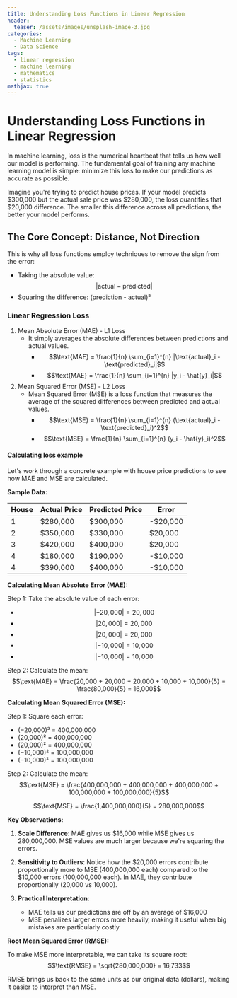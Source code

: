 ```yaml
---
title: Understanding Loss Functions in Linear Regression
header:
  teaser: /assets/images/unsplash-image-3.jpg
categories:
  - Machine Learning
  - Data Science
tags:
  - linear regression
  - machine learning
  - mathematics
  - statistics
mathjax: true
---
```


# Understanding Loss Functions in Linear Regression

In machine learning, loss is the numerical heartbeat that tells us how well our model is performing.
The fundamental goal of training any machine learning model is simple: minimize this loss to make our predictions as accurate as possible.

Imagine you're trying to predict house prices. If your model predicts $300,000 but the actual sale price was $280,000, 
the loss quantifies that $20,000 difference. The smaller this difference across all predictions, the better your model performs.

## The Core Concept: Distance, Not Direction

This is why all loss functions employ techniques to remove the sign from the error:

- Taking the absolute value: <span class="inline-math">$$|\text{actual} - \text{predicted}|$$</span>
- Squaring the difference: (prediction - actual)²
### Linear Regression Loss

1. Mean Absolute Error (MAE) - L1 Loss
   - It simply averages the absolute differences between predictions and actual values.
     - <span class="inline-math">$$\text{MAE} = \frac{1}{n} \sum_{i=1}^{n} |\text{actual}_i - \text{predicted}_i|$$</span>
     - <span class="inline-math">$$\text{MAE} = \frac{1}{n} \sum_{i=1}^{n} |y_i - \hat{y}_i|$$</span>
2. Mean Squared Error (MSE) - L2 Loss
   - Mean Squared Error (MSE) is a loss function that measures the average of the squared differences between predicted and actual values.
     - <span class="inline-math">$$\text{MSE} = \frac{1}{n} \sum_{i=1}^{n} (\text{actual}_i - \text{predicted}_i)^2$$</span>
     - <span class="inline-math">$$\text{MSE} = \frac{1}{n} \sum_{i=1}^{n} (y_i - \hat{y}_i)^2$$</span>

#### Calculating loss example

Let's work through a concrete example with house price predictions to see how MAE and MSE are calculated.

**Sample Data:**

| House | Actual Price | Predicted Price | Error    |
|-------|--------------|-----------------|----------|
| 1     | $280,000     | $300,000        | -$20,000 |
| 2     | $350,000     | $330,000        | $20,000  |
| 3     | $420,000     | $400,000        | $20,000  |
| 4     | $180,000     | $190,000        | -$10,000 |
| 4     | $390,000     | $400,000        | -$10,000 |

**Calculating Mean Absolute Error (MAE):**

Step 1: Take the absolute value of each error:
- <span class="inline-math">$$|−20,000| = 20,000 $$</span>
- <span class="inline-math">$$|20,000| = 20,000  $$</span>
- <span class="inline-math">$$|20,000| = 20,000  $$</span>
- <span class="inline-math">$$|−10,000| = 10,000 $$</span>
- <span class="inline-math">$$|−10,000| = 10,000 $$</span>

Step 2: Calculate the mean:
<span class="inline-math">$$\text{MAE} = \frac{20,000 + 20,000 + 20,000 + 10,000 + 10,000}{5} = \frac{80,000}{5} = 16,000$$</span>

**Calculating Mean Squared Error (MSE):**

Step 1: Square each error:
- (−20,000)² = 400,000,000
- (20,000)² = 400,000,000
- (20,000)² = 400,000,000
- (−10,000)² = 100,000,000
- (−10,000)² = 100,000,000

Step 2: Calculate the mean:
<span class="inline-math">$$\text{MSE} = \frac{400,000,000 + 400,000,000 + 400,000,000 + 100,000,000 + 100,000,000}{5}$$</span>

<span class="inline-math">$$\text{MSE} = \frac{1,400,000,000}{5} = 280,000,000$$</span>

**Key Observations:**

1. **Scale Difference**: MAE gives us $16,000 while MSE gives us 280,000,000. MSE values are much larger because we're squaring the errors.

2. **Sensitivity to Outliers**: Notice how the $20,000 errors contribute proportionally more to MSE (400,000,000 each) compared to the $10,000 errors (100,000,000 each). In MAE, they contribute proportionally (20,000 vs 10,000).

3. **Practical Interpretation**: 
   - MAE tells us our predictions are off by an average of $16,000
   - MSE penalizes larger errors more heavily, making it useful when big mistakes are particularly costly

**Root Mean Squared Error (RMSE):**

To make MSE more interpretable, we can take its square root:
<span class="inline-math">$$\text{RMSE} = \sqrt{280,000,000} = 16,733$$</span>

RMSE brings us back to the same units as our original data (dollars), making it easier to interpret than MSE.